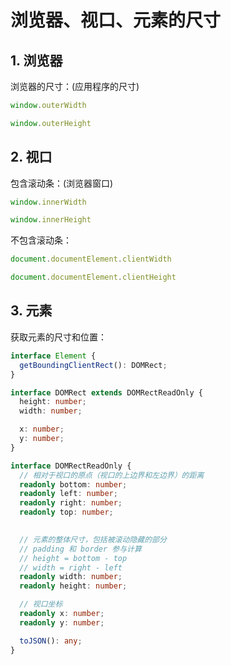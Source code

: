 # 浏览器、视口、元素的尺寸

## 1. 浏览器

浏览器的尺寸：(应用程序的尺寸)

```javascript
window.outerWidth

window.outerHeight
```

## 2. 视口

包含滚动条：(浏览器窗口)

```javascript
window.innerWidth

window.innerHeight
```

不包含滚动条：

```javascript
document.documentElement.clientWidth

document.documentElement.clientHeight
```

## 3. 元素

获取元素的尺寸和位置：

```typescript
interface Element {
  getBoundingClientRect(): DOMRect;
}

interface DOMRect extends DOMRectReadOnly {
  height: number;
  width: number;

  x: number;
  y: number;
}

interface DOMRectReadOnly {
  // 相对于视口的原点（视口的上边界和左边界）的距离
  readonly bottom: number; 
  readonly left: number;
  readonly right: number;
  readonly top: number;
  

  // 元素的整体尺寸，包括被滚动隐藏的部分
  // padding 和 border 参与计算
  // height = bottom - top
  // width = right - left
  readonly width: number;
  readonly height: number;

  // 视口坐标
  readonly x: number;
  readonly y: number;

  toJSON(): any;
}
```
